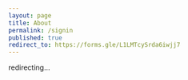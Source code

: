 ```yaml
---
layout: page
title: About
permalink: /signin
published: true
redirect_to: https://forms.gle/L1LMTcySrda6iwjj7
---
```



redirecting...
